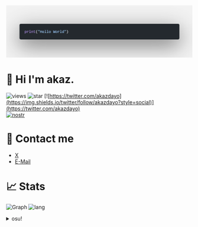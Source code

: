 ![banner](img/hello_world.png)
# 👋 Hi I'm akaz.
![views](https://komarev.com/ghpvc/?username=akazdayo&color=lightgray)
![star](https://img.shields.io/github/stars/akazdayo?style=social)
[![https://twitter.com/akazdayo](https://img.shields.io/twitter/follow/akazdayo?style=social)](https://twitter.com/akazdayo)  
[![nostr](https://nostr-embed.odango.app/nprofile1qyxhwumn8ghj77tpvf6jumt9qy28wumn8ghj7un9d3shjtnyv9kh2uewd9hsqgqmam8w2hmfa0pgjpqrvphj3d0gawaty0fzvucwz26t7a3d98fpvgwg2wlq)](https://nostter.app/odango.app)

# 📮 Contact me
* [X](https://twitter.com/akazdayo)
* [E-Mail](mailto:me@odango.app)

# 📈 Stats
![Graph](http://github-profile-summary-cards.vercel.app/api/cards/profile-details?username=akazdayo&theme=zenburn)
![lang](http://github-profile-summary-cards.vercel.app/api/cards/repos-per-language?username=akazdayo&theme=zenburn&exclude=)
<details><summary>osu!</summary>

![osu](https://osu-sig.vercel.app/card?user=akazdayo&mode=std&lang=en&round_avatar=true&animation=true&mini=true&w=667&h=200)
</details>
